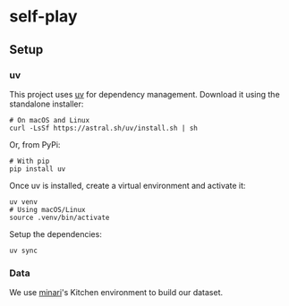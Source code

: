 # self-play

## Setup

### uv
This project uses [uv](https://github.com/astral-sh/uv) for dependency management. Download it using the standalone installer:
```
# On macOS and Linux
curl -LsSf https://astral.sh/uv/install.sh | sh
```
Or, from PyPi:
```
# With pip
pip install uv
```
Once uv is installed, create a virtual environment and activate it:
```
uv venv
# Using macOS/Linux
source .venv/bin/activate
```
Setup the dependencies: 
```
uv sync
```

### Data
We use [minari](https://minari.farama.org/)'s Kitchen environment to build our dataset. 